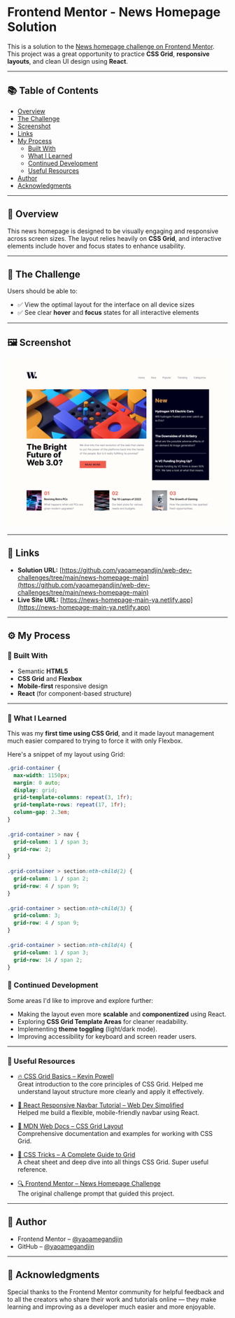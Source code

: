 # Frontend Mentor - News Homepage Solution

This is a solution to the [News homepage challenge on Frontend Mentor](https://www.frontendmentor.io/challenges/news-homepage-H6SWTa1MFl). This project was a great opportunity to practice **CSS Grid**, **responsive layouts**, and clean UI design using **React**.

---

## 📚 Table of Contents

- [Overview](#overview)
- [The Challenge](#the-challenge)
- [Screenshot](#screenshot)
- [Links](#links)
- [My Process](#my-process)
  - [Built With](#built-with)
  - [What I Learned](#what-i-learned)
  - [Continued Development](#continued-development)
  - [Useful Resources](#useful-resources)
- [Author](#author)
- [Acknowledgments](#acknowledgments)

---

## 📖 Overview

This news homepage is designed to be visually engaging and responsive across screen sizes. The layout relies heavily on **CSS Grid**, and interactive elements include hover and focus states to enhance usability.

---

## 🧩 The Challenge

Users should be able to:

- ✅ View the optimal layout for the interface on all device sizes
- ✅ See clear **hover** and **focus** states for all interactive elements

---

## 🖼 Screenshot

![Screenshot of the news homepage](image.png)

---

## 🔗 Links

- **Solution URL:** [https://github.com/yaoamegandjin/web-dev-challenges/tree/main/news-homepage-main](https://github.com/yaoamegandjin/web-dev-challenges/tree/main/news-homepage-main)
- **Live Site URL:** [https://news-homepage-main-ya.netlify.app](https://news-homepage-main-ya.netlify.app)

---

## ⚙️ My Process

### 🧱 Built With

- Semantic **HTML5**
- **CSS Grid** and **Flexbox**
- **Mobile-first** responsive design
- **React** (for component-based structure)

---

### 🌱 What I Learned

This was my **first time using CSS Grid**, and it made layout management much easier compared to trying to force it with only Flexbox.

Here's a snippet of my layout using Grid:

```css
.grid-container {
  max-width: 1150px;
  margin: 0 auto;
  display: grid;
  grid-template-columns: repeat(3, 1fr);
  grid-template-rows: repeat(17, 1fr);
  column-gap: 2.3em;
}

.grid-container > nav {
  grid-column: 1 / span 3;
  grid-row: 2;
}

.grid-container > section:nth-child(2) {
  grid-column: 1 / span 2;
  grid-row: 4 / span 9;
}

.grid-container > section:nth-child(3) {
  grid-column: 3;
  grid-row: 4 / span 9;
}

.grid-container > section:nth-child(4) {
  grid-column: 1 / span 3;
  grid-row: 14 / span 2;
}
```
### 🧩 Continued Development

Some areas I'd like to improve and explore further:

- Making the layout even more **scalable** and **componentized** using React.
- Exploring **CSS Grid Template Areas** for cleaner readability.
- Implementing **theme toggling** (light/dark mode).
- Improving accessibility for keyboard and screen reader users.

---

### 📌 Useful Resources

- [🔥 CSS Grid Basics – Kevin Powell](https://www.youtube.com/watch?v=xPuYbmmPdEM)  
  Great introduction to the core principles of CSS Grid. Helped me understand layout structure more clearly and apply it effectively.

- [🔧 React Responsive Navbar Tutorial – Web Dev Simplified](https://www.youtube.com/watch?v=23BHwAFIZmk)  
  Helped me build a flexible, mobile-friendly navbar using React.

- [📘 MDN Web Docs – CSS Grid Layout](https://developer.mozilla.org/en-US/docs/Web/CSS/CSS_grid_layout)  
  Comprehensive documentation and examples for working with CSS Grid.

- [🧠 CSS Tricks – A Complete Guide to Grid](https://css-tricks.com/snippets/css/complete-guide-grid/)  
  A cheat sheet and deep dive into all things CSS Grid. Super useful reference.

- [🔍 Frontend Mentor – News Homepage Challenge](https://www.frontendmentor.io/challenges/news-homepage-H6SWTa1MFl)  
  The original challenge prompt that guided this project.

---
## 👤 Author

- Frontend Mentor – [@yaoamegandjin](https://www.frontendmentor.io/profile/yaoamegandjin)
- GitHub – [@yaoamegandjin](https://github.com/yaoamegandjin)

---
## 🙏 Acknowledgments

Special thanks to the Frontend Mentor community for helpful feedback and to all the creators who share their work and tutorials online — they make learning and improving as a developer much easier and more enjoyable.
